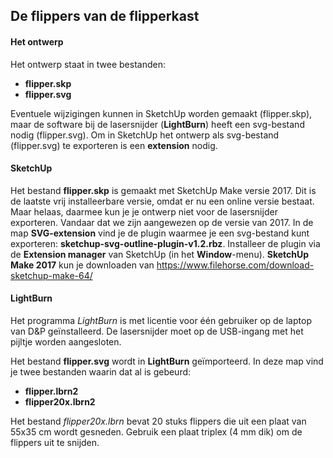 ## De flippers van de flipperkast

#### Het ontwerp

Het ontwerp staat in twee bestanden:
* **flipper.skp**
* **flipper.svg**

Eventuele wijzigingen kunnen in SketchUp worden gemaakt (flipper.skp),
maar de software bij de lasersnijder (**LightBurn**) heeft een svg-bestand nodig (flipper.svg).
Om in SketchUp het ontwerp als svg-bestand (flipper.svg) te exporteren is een **extension** nodig.

#### SketchUp

Het bestand **flipper.skp** is gemaakt met SketchUp Make versie 2017.
Dit is de laatste vrij installeerbare versie, omdat er nu een online versie bestaat.
Maar helaas, daarmee kun je je ontwerp niet voor de lasersnijder exporteren.
Vandaar dat we zijn aangewezen op de versie van 2017.
In de map **SVG-extension** vind je de plugin waarmee je een svg-bestand kunt exporteren:
**sketchup-svg-outline-plugin-v1.2.rbz**.
Installeer de plugin via de **Extension manager** van SketchUp (in het **Window**-menu).
**SketchUp Make 2017** kun je downloaden van https://www.filehorse.com/download-sketchup-make-64/

#### LightBurn

Het programma *LightBurn* is met licentie voor één gebruiker op de laptop van D&P geïnstalleerd.
De lasersnijder moet op de USB-ingang met het pijltje worden aangesloten.

Het bestand **flipper.svg** wordt in **LightBurn** geïmporteerd.
In deze map vind je twee bestanden waarin dat al is gebeurd:
* **flipper.lbrn2**
* **flipper20x.lbrn2**

Het bestand *flipper20x.lbrn* bevat 20 stuks flippers die uit een plaat van 55x35 cm wordt gesneden.
Gebruik een plaat triplex (4 mm dik) om de flippers uit te snijden.
